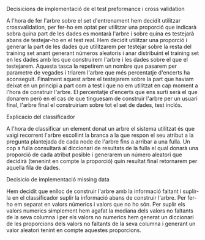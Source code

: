 Decisicions de implementació de el test preformance i cross validation


A l'hora de fer l'arbre sobre el set d'entrenament hem decidit utilitzar crossvalidation, per fer-ho em optat per utilitzar una proporció que indicarà sobra quina part de les dades es montarà l'arbre i sobre quina es testejarà abans de testejar-ho en el test real. Hem decidit utilitzar una proporció i generar la part de les dades que utilitzarem per testejar sobre la resta del training set anant generant números aleatoris i anar distribuint el training set en les dades amb les que construirem l'arbre i les dades sobre el que el testejarem. Aquesta tasca la repetirem un nombre que pasarem per parametre de vegades i triarem l'arbre que més percentatje d'encerts ha aconseguit. Finalment aquest arbre el testejarem sobre la part que haviam deixat en un principi a part com a test i que no em utilitzat en cap moment a l'hora de construir l'arbre. El percentatje d'encerts que ens surti serà el que donarem però en el cas de que tinguesam de construir l'arbre per un usuari final, l'arbre final el construiriam sobre tot el set de dades, test inclós. 


Explicacio del classificador

A l'hora de classificar un element donat un arbre el sistema utilitzat és que vaigi recorrent l'arbre escollint la branca a la que respon el seu atribut a la pregunta plantejada de cada node de l'arbre fins a arribar a una fulla. Un cop a fulla consultarà al diccionari de resultats de la fulla el qual donarà una proporció de cada atribut posible i generarem un número aleatori que decidirà (tenenint en compte la proporció) quin resultat final retornarem per aquella fila de dades. 


Decisicio de implementació missing data

Hem decidit que enlloc de construir l'arbre amb la informació faltant i suplir-la en el classificador suplir la informació abans de construir l'arbre. Per fer-ho em separat en valors númerics i valors que no ho són. Per suplir els valors numerics simplement hem agafat la mediana dels valors no faltants de la seva columna i per els valors no numerics hem generat un diccionari de les proporcions dels valors no faltants de la seva columna i generant un valor aleatori tenint en compte aquestes proporcions. 
